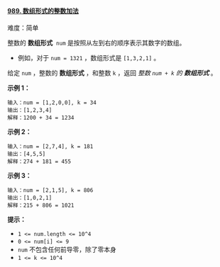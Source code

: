 ﻿#### [989\. 数组形式的整数加法](https://leetcode.cn/problems/add-to-array-form-of-integer/)

难度：简单

整数的 **数组形式**  `num` 是按照从左到右的顺序表示其数字的数组。

-   例如，对于 `num = 1321` ，数组形式是 `[1,3,2,1]` 。

给定 `num` ，整数的 **数组形式** ，和整数 `k` ，返回 _整数 `num + k` 的 **数组形式**_ 。

**示例 1：**

```
输入：num = [1,2,0,0], k = 34
输出：[1,2,3,4]
解释：1200 + 34 = 1234
```

**示例 2：**

```
输入：num = [2,7,4], k = 181
输出：[4,5,5]
解释：274 + 181 = 455
```

**示例 3：**

```
输入：num = [2,1,5], k = 806
输出：[1,0,2,1]
解释：215 + 806 = 1021
```

**提示：**

-   `1 <= num.length <= 10^4`
-   `0 <= num[i] <= 9`
-   `num` 不包含任何前导零，除了零本身
-   `1 <= k <= 10^4`
